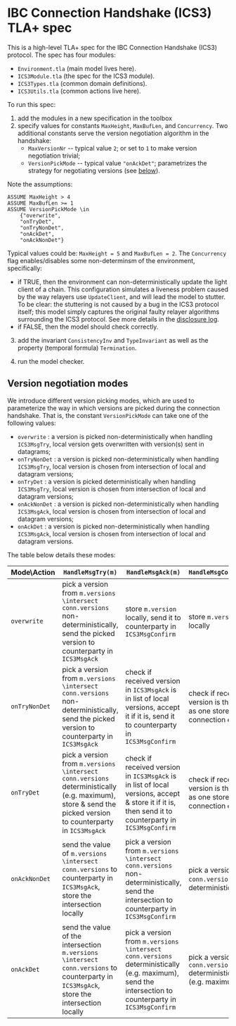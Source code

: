 # IBC Connection Handshake (ICS3) TLA+ spec


This is a high-level TLA+ spec for the IBC Connection Handshake (ICS3) protocol.
The spec has four modules:

  - `Environment.tla` (main model lives here).
  - `ICS3Module.tla` (the spec for the ICS3 module).
  - `ICS3Types.tla` (common domain definitions).
  - `ICS3Utils.tla` (common actions live here).

To run this spec:

1. add the modules in a new specification in the toolbox
2. specify values for constants `MaxHeight`, `MaxBufLen`, and `Concurrency`.
Two additional constants serve the version negotiation algorithm in the handshake:
    - `MaxVersionNr` -- typical value `2`; or set to `1` to make version negotiation trivial;
    - `VersionPickMode` -- typical value `"onAckDet"`; parametrizes the strategy for negotiating versions (see [below](#version-negotiation-modes)).

Note the assumptions:

```
ASSUME MaxHeight > 4
ASSUME MaxBufLen >= 1
ASSUME VersionPickMode \in
    {"overwrite",
    "onTryDet",
    "onTryNonDet",
    "onAckDet",
    "onAckNonDet"}
```

Typical values could be: `MaxHeight = 5` and `MaxBufLen = 2`.
The `Concurrency` flag enables/disables some non-determinsm of the environment,
specifically:

- if TRUE, then the environment can non-deterministically update the light client of a chain.
This configuration simulates a liveness problem caused by the way relayers use `UpdateClient`, and will lead the model to stutter.
To be clear: the stuttering is not caused by a bug in the ICS3 protocol itself; this model simply captures the original faulty relayer algorithms surrounding the ICS3 protocol.
See more details in the [disclosure log](https://github.com/informalsystems/ibc-rs/pull/83).
- if FALSE, then the model should check correctly.

3. add the invariant `ConsistencyInv` and `TypeInvariant` as well as the property (temporal formula) `Termination`.

4. run the model checker.

## Version negotiation modes

We introduce different version picking modes, which are used to parameterize the way in which versions are picked during the connection handshake. That is, the constant `VersionPickMode` can take one of the following values:
 - `overwrite` : a version is picked non-deterministically when handling `ICS3MsgTry`, local version gets overwritten with version(s) sent in datagrams;
 - `onTryNonDet` : a version is picked non-deterministically when handling `ICS3MsgTry`, local version is chosen from intersection of local and datagram versions;
 - `onTryDet` : a version is picked deterministically when handling `ICS3MsgTry`, local version is chosen from intersection of local and datagram versions;
 - `onAckNonDet` : a version is picked non-deterministically when handling `ICS3MsgAck`, local version is chosen from intersection of local and datagram versions;
 - `onAckDet` : a version is picked non-deterministically when handling `ICS3MsgAck`, local version is chosen from intersection of local and datagram versions.
 
 The table below details these modes:

|	Mode\Action  |	`HandleMsgTry(m)`					              |	`HandleMsgAck(m)` 					|	`HandleMsgConfirm(m)`       |
|-------------|-----------------------------------------|-----------------------------|-----------------------------|
|`overwrite`  | pick a version from `m.versions \intersect conn.versions` non-deterministically, send the picked version to counterparty in `ICS3MsgAck` | store `m.version` locally, send it to counterparty in `ICS3MsgConfirm` | store `m.version` locally |
|`onTryNonDet`| pick a version from  `m.versions \intersect conn.versions` non-deterministically, send the picked version to counterparty in `ICS3MsgAck` | check if received version in `ICS3MsgAck` is in list of local versions, accept it if it is, send it to counterparty in `ICS3MsgConfirm` | check if received version is the same as one stored in connection end|
|`onTryDet`	  | pick a version from `m.versions \intersect conn.versions` deterministically (e.g. maximum), store & send the picked version to counterparty in `ICS3MsgAck` | check if received version in `ICS3MsgAck` is in list of local versions, accept & store it if it is, then send it to counterparty in `ICS3MsgConfirm` | check if received version is the same as one stored in connection end|
|`onAckNonDet`| send the value of `m.versions \intersect conn.versions` to counterparty in `ICS3MsgAck`, store the intersection locally | pick a version from `m.versions \intersect conn.versions` non-deterministically, send the intersection to counterparty in `ICS3MsgConfirm` | pick a version from `conn.versions` non-deterministically |
|`onAckDet`| send the value of the intersection `m.versions \intersect conn.versions` to counterparty in `ICS3MsgAck`, store the intersection locally | pick a version from `m.versions \intersect conn.versions` deterministically (e.g. maximum), send the intersection to counterparty in `ICS3MsgConfirm` | pick a version from `conn.versions` deterministically (e.g. maximum)|
